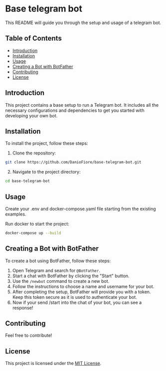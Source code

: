 # Base telegram bot

This README will guide you through the setup and usage of a telegram bot.

## Table of Contents
- [Introduction](#introduction)
- [Installation](#installation)
- [Usage](#usage)
- [Creating a Bot with BotFather](#creating-a-bot-with-botfather)
- [Contributing](#contributing)
- [License](#license)

## Introduction

This project contains a base setup to run a Telegram bot. It includes all the necessary configurations and dependencies to get you started with developing your own bot.

## Installation

To install the project, follow these steps:

1. Clone the repository:
  ```bash
  git clone https://github.com/DanioFiore/base-telegram-bot.git
  ```
2. Navigate to the project directory:
  ```bash
  cd base-telegram-bot
  ```

## Usage

Create your .env and docker-compose.yaml file starting from the existing examples.

Run docker to start the project:
  ```bash
  docker-compose up --build
  ```

## Creating a Bot with BotFather

To create a bot using BotFather, follow these steps:

1. Open Telegram and search for `@BotFather`.
2. Start a chat with BotFather by clicking the "Start" button.
3. Use the `/newbot` command to create a new bot.
4. Follow the instructions to choose a name and username for your bot.
5. After completing the setup, BotFather will provide you with a token. Keep this token secure as it is used to authenticate your bot.
6. Now if your send /start into the chat of your bot, you can see a response!

## Contributing

Feel free to contribute!

## License

This project is licensed under the [MIT License](LICENSE).
